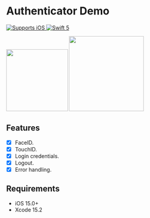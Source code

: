# Authenticator Demo
<p>
  <a href="https://help.github.com/en/actions/automating-your-workflow-with-github-actions/virtual-environments-for-github-hosted-runners#supported-runners-and-hardware-resources">
    <img src="https://img.shields.io/badge/platform-iOS-lightgray" alt="Supports iOS" />
  </a>
  <a href="https://swift.org">
    <img src="https://img.shields.io/badge/Swift-5-F05138?logo=swift&logoColor=white" alt="Swift 5" />
  </a>
</p>

<img src="https://github.com/TheRealAnt/AuthenticatorDemo/assets/22860503/775d41b5-2566-4a1b-8c2f-b697ea737363" width="164.5">
<img src="https://github.com/TheRealAnt/AuthenticatorDemo/assets/22860503/5726d82c-3cd6-4019-874f-928dc186e4db" width="200">






## Features

- [x] FaceID.
- [x] TouchID.
- [x] Login credentials. 
- [x] Logout.
- [x] Error handling.  

## Requirements

- iOS 15.0+
- Xcode 15.2
